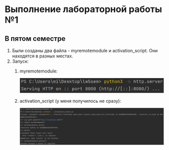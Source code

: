 # Выполнение лабораторной работы №1
## В пятом семестре

1. Были созданы два файла - myremotemodule и activation_script. Они находятся в разных местах.
2. Запуск:
    1. myremotemodule:

        ![Изображение](pic/image0.JPG)
    2. activation_script (у меня получилось не сразу):
  
       ![Изображение](pic/image.png)
